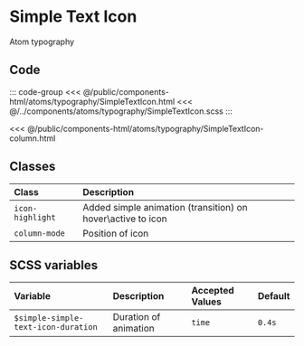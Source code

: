 # Simple Text Icon
<Badge type="tip">Atom</Badge> <Badge type="info">typography</Badge>

## Code

<div class="dev-section">
    <!--@include: ../../public/components-html/atoms/typography/SimpleTextIcon.html -->
</div>

::: code-group
<<< @/public/components-html/atoms/typography/SimpleTextIcon.html
<<< @/../components/atoms/typography/SimpleTextIcon.scss
:::

<div class="dev-section">
    <!--@include: ../../public/components-html/atoms/typography/SimpleTextIcon-column.html -->
</div>

<<< @/public/components-html/atoms/typography/SimpleTextIcon-column.html

## Classes

| Class            | Description                                                 |
|:-----------------|:------------------------------------------------------------|
| `icon-highlight` | Added simple animation (transition) on hover\active to icon |
| `column-mode`    | Position of icon                                            |


## SCSS variables

| Variable                             | Description           | Accepted Values | Default |
|:-------------------------------------|:----------------------|:----------------|:--------|
| `$simple-simple-text-icon-duration`  | Duration of animation | `time`          | `0.4s`  |

<style lang="scss">
@import "docs/theme.scss"
@import "components/atoms/typography/SimpleTextIcon.scss";
</style>